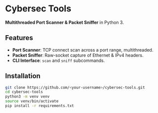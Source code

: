 # Cybersec Tools

**Multithreaded Port Scanner & Packet Sniffer** in Python 3.

## Features

- **Port Scanner**: TCP connect scan across a port range, multithreaded.
- **Packet Sniffer**: Raw-socket capture of Ethernet & IPv4 headers.
- **CLI Interface**: `scan` and `sniff` subcommands.

## Installation

```bash
git clone https://github.com/<your-username>/cybersec-tools.git
cd cybersec-tools
python3 -m venv venv
source venv/bin/activate
pip install -r requirements.txt
